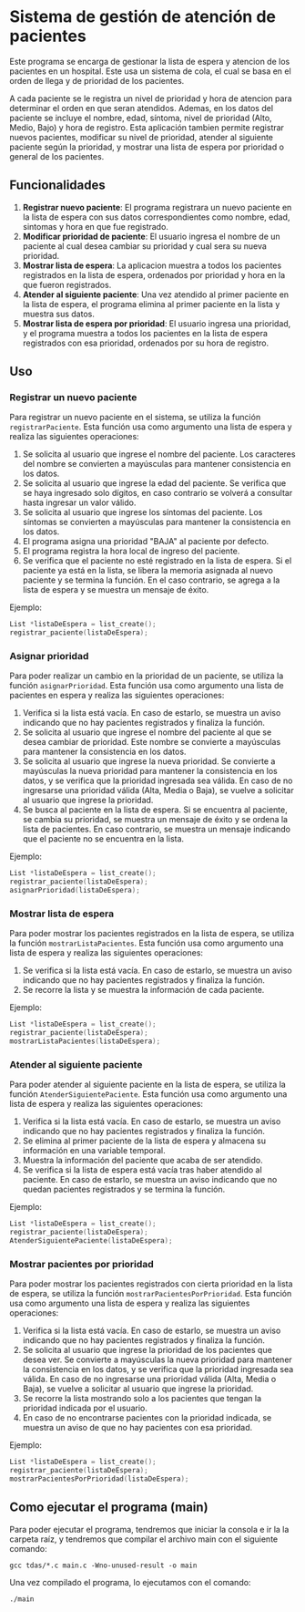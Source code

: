 # Sistema de gestión de atención de pacientes

Este programa se encarga de gestionar la lista de espera y atencion de los pacientes en un hospital. Este usa un sistema de cola, el cual se basa en el orden de llega y de prioridad de los pacientes.

A cada paciente se le registra un nivel de prioridad y hora de atencion para determinar el orden en que seran atendidos. Ademas, en los datos del paciente se incluye el nombre, edad, síntoma, nivel de prioridad (Alto, Medio, Bajo) y hora de registro. Esta aplicación tambien permite registrar nuevos pacientes, modificar su nivel de prioridad, atender al siguiente paciente según la prioridad, y mostrar una lista de espera por prioridad o general de los pacientes.

## Funcionalidades

1. **Registrar nuevo paciente**: El programa registrara un nuevo paciente en la lista de espera con sus datos correspondientes como nombre, edad, sintomas y hora en que fue registrado.
2. **Modificar prioridad de paciente**: El usuario ingresa el nombre de un paciente al cual desea cambiar su prioridad y cual sera su nueva prioridad.
3. **Mostrar lista de espera**: La aplicacion muestra a todos los pacientes registrados en la lista de espera, ordenados por prioridad y hora en la que fueron registrados.
4. **Atender al siguiente paciente**: Una vez atendido al primer paciente en la lista de espera, el programa elimina al primer paciente en la lista y muestra sus datos.
5. **Mostrar lista de espera por prioridad**: El usuario ingresa una prioridad, y el programa muestra a todos los pacientes en la lista de espera registrados con esa prioridad, ordenados por su hora de registro.

## Uso

### Registrar un nuevo paciente

Para registrar un nuevo paciente en el sistema, se utiliza la función `registrarPaciente`. Esta función usa como argumento una lista de espera y realiza las siguientes operaciones:

1. Se solicita al usuario que ingrese el nombre del paciente. Los caracteres del nombre se convierten a mayúsculas para mantener consistencia en los datos.
2. Se solicita al usuario que ingrese la edad del paciente. Se verifica que se haya ingresado solo dígitos, en caso contrario se volverá a consultar hasta ingresar un valor válido.
3. Se solicita al usuario que ingrese los síntomas del paciente. Los síntomas se convierten a mayúsculas para mantener la consistencia en los datos.
4. El programa asigna una prioridad "BAJA" al paciente por defecto.
5. El programa registra la hora local de ingreso del paciente.
6. Se verifica que el paciente no esté registrado en la lista de espera. Si el paciente ya está en la lista, se libera la memoria asignada al nuevo paciente y se termina la función. En el caso contrario, se agrega a la lista de espera y se muestra un mensaje de éxito.

Ejemplo:
```c
List *listaDeEspera = list_create();
registrar_paciente(listaDeEspera);
```

### Asignar prioridad

Para poder realizar un cambio en la prioridad de un paciente, se utiliza la función `asignarPrioridad`. Esta función usa como argumento una lista de pacientes en espera y realiza las siguientes operaciones:

1. Verifica si la lista está vacía. En caso de estarlo, se muestra un aviso indicando que no hay pacientes registrados y finaliza la función.
2. Se solicita al usuario que ingrese el nombre del paciente al que se desea cambiar de prioridad. Este nombre se convierte a mayúsculas para mantener la consistencia en los datos.
3. Se solicita al usuario que ingrese la nueva prioridad. Se convierte a mayúsculas la nueva prioridad para mantener la consistencia en los datos, y se verifica que la prioridad ingresada sea válida. En caso de no ingresarse una prioridad válida (Alta, Media o Baja), se vuelve a solicitar al usuario que ingrese la prioridad.
4. Se busca al paciente en la lista de espera. Si se encuentra al paciente, se cambia su prioridad, se muestra un mensaje de éxito y se ordena la lista de pacientes. En caso contrario, se muestra un mensaje indicando que el paciente no se encuentra en la lista.


Ejemplo:
```c
List *listaDeEspera = list_create();
registrar_paciente(listaDeEspera);
asignarPrioridad(listaDeEspera);
```

### Mostrar lista de espera

Para poder mostrar los pacientes registrados en la lista de espera, se utiliza la función `mostrarListaPacientes`. Esta función usa como argumento una lista de espera y realiza las siguientes operaciones:

1. Se verifica si la lista está vacía. En caso de estarlo, se muestra un aviso indicando que no hay pacientes registrados y finaliza la función.
2. Se recorre la lista y se muestra la información de cada paciente.

Ejemplo:
```c
List *listaDeEspera = list_create();
registrar_paciente(listaDeEspera);
mostrarListaPacientes(listaDeEspera);
```

### Atender al siguiente paciente

Para poder atender al siguiente paciente en la lista de espera, se utiliza la función `AtenderSiguientePaciente`. Esta función usa como argumento una lista de espera y realiza las siguientes operaciones:

1. Verifica si la lista está vacía. En caso de estarlo, se muestra un aviso indicando que no hay pacientes registrados y finaliza la función.
2. Se elimina al primer paciente de la lista de espera y almacena su información en una variable temporal.
3. Muestra la información del paciente que acaba de ser atendido.
4. Se verifica si la lista de espera está vacía tras haber atendido al paciente. En caso de estarlo, se muestra un aviso indicando que no quedan pacientes registrados y se termina la función.

Ejemplo:
```c
List *listaDeEspera = list_create();
registrar_paciente(listaDeEspera);
AtenderSiguientePaciente(listaDeEspera);
```
### Mostrar pacientes por prioridad

Para poder mostrar los pacientes registrados con cierta prioridad en la lista de espera, se utiliza la función `mostrarPacientesPorPrioridad`. Esta función usa como argumento una lista de espera y realiza las siguientes operaciones:

1. Verifica si la lista está vacía. En caso de estarlo, se muestra un aviso indicando que no hay pacientes registrados y finaliza la función.
2. Se solicita al usuario que ingrese la prioridad de los pacientes que desea ver. Se convierte a mayúsculas la nueva prioridad para mantener la consistencia en los datos, y se verifica que la prioridad ingresada sea válida. En caso de no ingresarse una prioridad válida (Alta, Media o Baja), se vuelve a solicitar al usuario que ingrese la prioridad.
3. Se recorre la lista mostrando solo a los pacientes que tengan la prioridad indicada por el usuario.
4. En caso de no encontrarse pacientes con la prioridad indicada, se muestra un aviso de que no hay pacientes con esa prioridad.

Ejemplo:
```c
List *listaDeEspera = list_create();
registrar_paciente(listaDeEspera);
mostrarPacientesPorPrioridad(listaDeEspera);
```

## Como ejecutar el programa (main)
Para poder ejecutar el programa, tendremos que iniciar la consola e ir la la carpeta raíz, y tendremos que compilar el archivo main con el siguiente comando:
````
gcc tdas/*.c main.c -Wno-unused-result -o main
````

Una vez compilado el programa, lo ejecutamos con el comando:
````
./main
````
